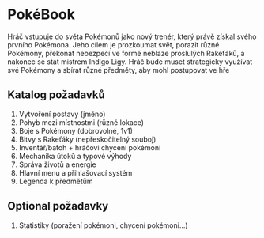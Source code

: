 # PokéBook

Hráč vstupuje do světa Pokémonů jako nový trenér, který právě získal svého prvního Pokémona. Jeho cílem je prozkoumat svět, porazit různé Pokémony, překonat nebezpečí ve formě neblaze proslulých Rakeťáků, a nakonec se stát mistrem Indigo Ligy. Hráč bude muset strategicky využívat své Pokémony a sbírat různé předměty, aby mohl postupovat ve hře

## Katalog požadavků
1. Vytvoření postavy (jméno)
2. Pohyb mezi místnostmi (různé lokace)
3. Boje s Pokémony (dobrovolné, 1v1)
4. Bitvy s Rakeťáky (nepřeskočitelný souboj)
5. Inventář/batoh + hráčovi chycení pokémoni 
6. Mechanika útoků a typové výhody
7. Správa životů a energie
8. Hlavní menu a přihlašovací systém
9. Legenda k předmětům

## Optional požadavky
1. Statistiky (poražení pokémoni, chycení pokémoni...)
   

   
